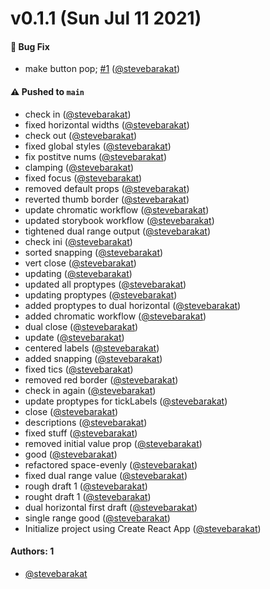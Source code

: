 # v0.1.1 (Sun Jul 11 2021)

#### 🐛 Bug Fix

- make button pop; [#1](https://github.com/stevebarakat/range-slider-storybook/pull/1) ([@stevebarakat](https://github.com/stevebarakat))

#### ⚠️ Pushed to `main`

- check in ([@stevebarakat](https://github.com/stevebarakat))
- fixed horizontal widths ([@stevebarakat](https://github.com/stevebarakat))
- check out ([@stevebarakat](https://github.com/stevebarakat))
- fixed global styles ([@stevebarakat](https://github.com/stevebarakat))
- fix postitve nums ([@stevebarakat](https://github.com/stevebarakat))
- clamping ([@stevebarakat](https://github.com/stevebarakat))
- fixed focus ([@stevebarakat](https://github.com/stevebarakat))
- removed default props ([@stevebarakat](https://github.com/stevebarakat))
- reverted thumb border ([@stevebarakat](https://github.com/stevebarakat))
- update chromatic workflow ([@stevebarakat](https://github.com/stevebarakat))
- updated storybook workflow ([@stevebarakat](https://github.com/stevebarakat))
- tightened dual range output ([@stevebarakat](https://github.com/stevebarakat))
- check ini ([@stevebarakat](https://github.com/stevebarakat))
- sorted snapping ([@stevebarakat](https://github.com/stevebarakat))
- vert close ([@stevebarakat](https://github.com/stevebarakat))
- updating ([@stevebarakat](https://github.com/stevebarakat))
- updated all proptypes ([@stevebarakat](https://github.com/stevebarakat))
- updating proptypes ([@stevebarakat](https://github.com/stevebarakat))
- added proptypes to dual horizontal ([@stevebarakat](https://github.com/stevebarakat))
- added chromatic workflow ([@stevebarakat](https://github.com/stevebarakat))
- dual close ([@stevebarakat](https://github.com/stevebarakat))
- update ([@stevebarakat](https://github.com/stevebarakat))
- centered labels ([@stevebarakat](https://github.com/stevebarakat))
- added snapping ([@stevebarakat](https://github.com/stevebarakat))
- fixed tics ([@stevebarakat](https://github.com/stevebarakat))
- removed red border ([@stevebarakat](https://github.com/stevebarakat))
- check in again ([@stevebarakat](https://github.com/stevebarakat))
- update proptypes for tickLabels ([@stevebarakat](https://github.com/stevebarakat))
- close ([@stevebarakat](https://github.com/stevebarakat))
- descriptions ([@stevebarakat](https://github.com/stevebarakat))
- fixed stuff ([@stevebarakat](https://github.com/stevebarakat))
- removed initial value prop ([@stevebarakat](https://github.com/stevebarakat))
- good ([@stevebarakat](https://github.com/stevebarakat))
- refactored space-evenly ([@stevebarakat](https://github.com/stevebarakat))
- fixed dual range value ([@stevebarakat](https://github.com/stevebarakat))
- rough draft 1 ([@stevebarakat](https://github.com/stevebarakat))
- rought draft 1 ([@stevebarakat](https://github.com/stevebarakat))
- dual horizontal first draft ([@stevebarakat](https://github.com/stevebarakat))
- single range good ([@stevebarakat](https://github.com/stevebarakat))
- Initialize project using Create React App ([@stevebarakat](https://github.com/stevebarakat))

#### Authors: 1

- [@stevebarakat](https://github.com/stevebarakat)
